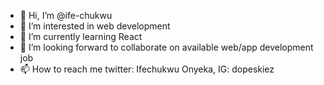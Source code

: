- 👋 Hi, I’m @ife-chukwu
- 👀 I’m interested in web development
- 🌱 I’m currently learning React
- 💞️ I’m looking forward to collaborate on available web/app development job
- 📫 How to reach me twitter: Ifechukwu Onyeka, IG: dopeskiez

<!---
ife-chukwu/ife-chukwu is a ✨ special ✨ repository because its `README.md` (this file) appears on your GitHub profile.
You can click the Preview link to take a look at your changes.
--->
